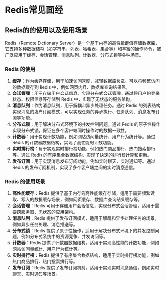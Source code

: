 # Redis常见面经

## Redis的的使用以及使用场景

Redis（Remote Dictionary Server）是一个基于内存的高性能键值存储数据库，它支持多种数据结构（如字符串、列表、哈希表、集合等）和丰富的操作命令，被广泛应用于缓存、会话管理、消息队列、计数器、分布式锁等各种场景。

### Redis 的使用

1. **缓存**：作为缓存存储，用于加速访问速度，减轻数据库负载。可以将频繁访问的数据缓存到 Redis 中，例如网页内容、数据库查询结果等。
2. **会话管理**：用于存储用户会话信息，实现分布式会话管理。通过将用户的登录状态、权限信息等存储到 Redis 中，实现了无状态的服务架构。
3. **消息队列**：作为消息队列，用于解耦和异步处理任务。通过 Redis 的列表结构实现消息的发布订阅模式，可以实现任务的异步执行、任务队列、消息发布订阅等功能。
4. **分布式锁**：用于解决分布式环境下的并发控制问题。通过 Redis 的原子性操作实现分布式锁，保证在多个客户端同时操作时的数据一致性。
5. **计数器**：用于实现计数功能，例如网站访问量统计、用户行为统计等。通过 Redis 的计数器数据结构，实现了高性能的计数功能。
6. **实时排行榜**：用于实现实时排行榜功能，例如热门商品排行、热门搜索排行等。通过 Redis 的有序集合数据结构，实现了快速的排行榜计算和更新。
7. **发布订阅**：用于实现消息发布订阅功能，例如实时聊天、实时通知等。通过 Redis 的发布订阅机制，实现了多个客户端之间的实时消息通信。



### Redis 的使用场景

1. **高性能缓存**：Redis 提供了基于内存的高性能缓存存储，适用于需要频繁读取、写入的数据缓存场景，例如网页缓存、数据库查询结果缓存等。
2. **会话管理**：Redis 可用于存储用户会话信息，实现分布式会话管理，适用于需要跨服务器、无状态的应用架构。
3. **消息队列**：Redis 提供了发布订阅模式，适用于解耦和异步处理任务的场景，例如异步任务处理、消息推送等。
4. **分布式锁**：Redis 提供了原子性操作，适用于解决分布式环境下的并发控制问题，例如分布式系统中的资源竞争、并发访问等。
5. **计数器**：Redis 提供了计数器数据结构，适用于实现高性能的计数功能，例如网站访问量统计、用户行为统计等。
6. **实时排行榜**：Redis 提供了有序集合数据结构，适用于实时排行榜功能，例如热门商品排行、热门搜索排行等。
7. **发布订阅**：Redis 提供了发布订阅机制，适用于实现实时消息通信，例如实时聊天、实时通知等场景。